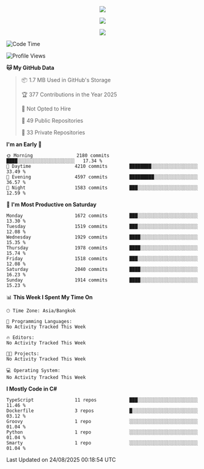 <p align="center">
  <a href="say-hi.gif"> 
    <img align="center" src="say-hi.gif"/>
  </a>
</p>
<p align="center">
  <a href="https://github.com/htthinh1999">
    <img align="center" src="https://github-readme-stats-kappa-pink.vercel.app/api?username=htthinh1999&show_icons=true&count_private=true&theme=dracula"/>
  </a>
</p>
<p align="center">
  <a href="https://github.com/htthinh1999">
    <img src="https://github-readme-stats-kappa-pink.vercel.app/api/top-langs/?username=htthinh1999&layout=compact&langs_count=6&count_private=true&hide=tsql,hlsl,glsl,shaderlab&theme=dracula"/>
  </a>
</p>

<!--START_SECTION:waka-->
![Code Time](http://img.shields.io/badge/Code%20Time-0%20secs-blue)

![Profile Views](http://img.shields.io/badge/Profile%20Views-2-blue)

**🐱 My GitHub Data** 

> 📦 1.7 MB Used in GitHub's Storage 
 > 
> 🏆 377 Contributions in the Year 2025
 > 
> 🚫 Not Opted to Hire
 > 
> 📜 49 Public Repositories 
 > 
> 🔑 33 Private Repositories 
 > 
**I'm an Early 🐤** 

```text
🌞 Morning                2180 commits        ████░░░░░░░░░░░░░░░░░░░░░   17.34 % 
🌆 Daytime                4210 commits        ████████░░░░░░░░░░░░░░░░░   33.49 % 
🌃 Evening                4597 commits        █████████░░░░░░░░░░░░░░░░   36.57 % 
🌙 Night                  1583 commits        ███░░░░░░░░░░░░░░░░░░░░░░   12.59 % 
```
📅 **I'm Most Productive on Saturday** 

```text
Monday                   1672 commits        ███░░░░░░░░░░░░░░░░░░░░░░   13.30 % 
Tuesday                  1519 commits        ███░░░░░░░░░░░░░░░░░░░░░░   12.08 % 
Wednesday                1929 commits        ████░░░░░░░░░░░░░░░░░░░░░   15.35 % 
Thursday                 1978 commits        ████░░░░░░░░░░░░░░░░░░░░░   15.74 % 
Friday                   1518 commits        ███░░░░░░░░░░░░░░░░░░░░░░   12.08 % 
Saturday                 2040 commits        ████░░░░░░░░░░░░░░░░░░░░░   16.23 % 
Sunday                   1914 commits        ████░░░░░░░░░░░░░░░░░░░░░   15.23 % 
```


📊 **This Week I Spent My Time On** 

```text
🕑︎ Time Zone: Asia/Bangkok

💬 Programming Languages: 
No Activity Tracked This Week

🔥 Editors: 
No Activity Tracked This Week

🐱‍💻 Projects: 
No Activity Tracked This Week

💻 Operating System: 
No Activity Tracked This Week
```

**I Mostly Code in C#** 

```text
TypeScript               11 repos            ███░░░░░░░░░░░░░░░░░░░░░░   11.46 % 
Dockerfile               3 repos             █░░░░░░░░░░░░░░░░░░░░░░░░   03.12 % 
Groovy                   1 repo              ░░░░░░░░░░░░░░░░░░░░░░░░░   01.04 % 
Python                   1 repo              ░░░░░░░░░░░░░░░░░░░░░░░░░   01.04 % 
Smarty                   1 repo              ░░░░░░░░░░░░░░░░░░░░░░░░░   01.04 % 
```




 Last Updated on 24/08/2025 00:18:54 UTC
<!--END_SECTION:waka-->
